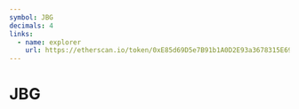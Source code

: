 ```yaml
---
symbol: JBG
decimals: 4
links:
  - name: explorer
    url: https://etherscan.io/token/0xE85d69D5e7B91b1A0D2E93a3678315E6915197B2
---
```


# JBG
